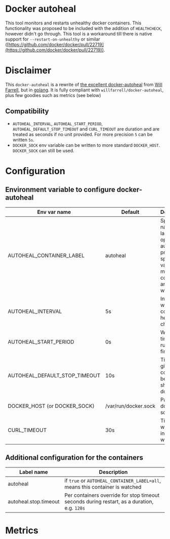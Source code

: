 Docker autoheal
====

This tool monitors and restarts unhealthy docker containers.
This functionality was proposed to be included with the addition of `HEALTHCHECK`, however didn't go through.
This tool is a workaround till there is native support for `--restart-on-unhealthy` or similar ([https://github.com/docker/docker/pull/22719](https://github.com/docker/docker/pull/22719)).

# Disclaimer

This `docker-autoheal` is a rewrite of [the excellent docker-autoheal](https://github.com/willfarrell/docker-autoheal)
from [Will Farrell](https://twitter.com/willfarrell), but in [golang](https://golang.org/).
It is fully compliant with `willfarrell/docker-autoheal`, plus few goodies such as metrics (see below)

## Compatibility

- `AUTOHEAL_INTERVAL`, `AUTOHEAL_START_PERIOD`, `AUTOHEAL_DEFAULT_STOP_TIMEOUT` and `CURL_TIMEOUT`
are duration and are treated as seconds if no unit provided. For more precision `5` can be written `5s`.
- `DOCKER_SOCK` env variable can be written to more standard `DOCKER_HOST`. `DOCKER_SOCK` can still be used.

# Configuration

## Environment variable to configure docker-autoheal

| Env var name | Default | Description |
|--------------|---------|-------------|
| AUTOHEAL_CONTAINER_LABEL | autoheal | Specify the name of the label optin'ing to autoheal process. A special value `all` means all containers are watched |
| AUTOHEAL_INTERVAL | 5s | Interval at which containers health is checked |
| AUTOHEAL_START_PERIOD | 0s | Warmup time before running the first check |
| AUTOHEAL_DEFAULT_STOP_TIMEOUT | 10s | Time to give to containers before shutting down |
| DOCKER_HOST (or DOCKER_SOCK) | /var/run/docker.sock | Path/URI of docker socket |
| CURL_TIMEOUT | 30s | Timeout when interacting with docker |

## Additional configuration for the containers

| Label name | Description |
|------------|-------------|
| autoheal   | if `true` or `AUTOHEAL_CONTAINER_LABEL=all`, means this container is watched |
| autoheal.stop.timeout | Per containers override for stop timeout seconds during restart, as a duration, e.g. `120s` |

# Metrics
